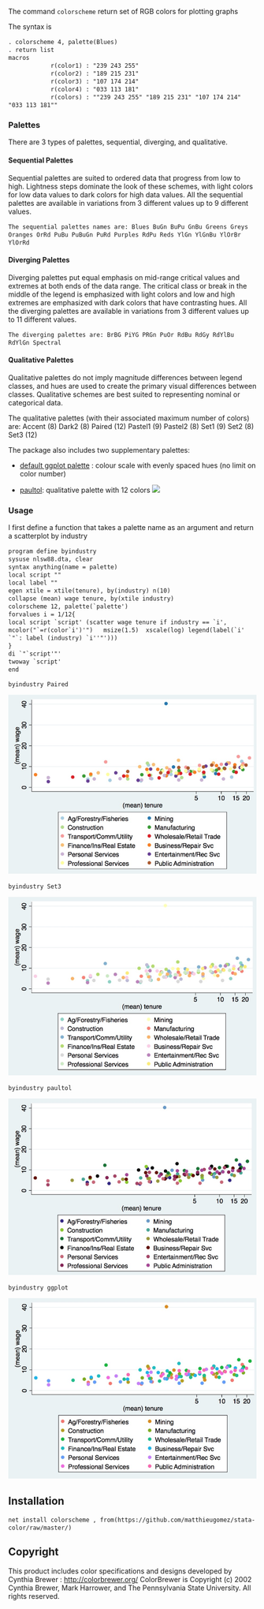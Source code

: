 
The command `colorscheme` return set of RGB colors for plotting graphs

The syntax is

```
. colorscheme 4, palette(Blues)
. return list
macros
			r(color1) : "239 243 255"
            r(color2) : "189 215 231"
            r(color3) : "107 174 214"
            r(color4) : "033 113 181"
            r(colors) : ""239 243 255" "189 215 231" "107 174 214" "033 113 181""
```

### Palettes

There are 3 types of palettes, sequential, diverging, and qualitative.



#### Sequential Palettes
Sequential palettes are suited to ordered data that progress from low to high. Lightness steps
dominate the look of these schemes, with light colors for low data values to dark colors for high
data values. All the sequential palettes are available in variations from 3 different values up to 9 different values.

	The sequential palettes names are: Blues BuGn BuPu GnBu Greens Greys Oranges OrRd PuBu PuBuGn PuRd Purples RdPu Reds YlGn YlGnBu YlOrBr YlOrRd

#### Diverging Palettes
Diverging palettes put equal emphasis on mid-range critical values and extremes at both ends
of the data range. The critical class or break in the middle of the legend is emphasized with light
colors and low and high extremes are emphasized with dark colors that have contrasting hues. All the diverging palettes are available in variations from 3 different values up to 11 different values.


	The diverging palettes are:	BrBG PiYG PRGn PuOr RdBu RdGy RdYlBu RdYlGn Spectral


#### Qualitative Palettes
Qualitative palettes do not imply magnitude differences between legend classes, and hues are
used to create the primary visual differences between classes. Qualitative schemes are best suited
to representing nominal or categorical data. 

The qualitative palettes (with their associated maximum number of colors) are: Accent (8) Dark2 (8) Paired (12) Pastel1 (9) Pastel2 (8) Set1 (9) Set2 (8) Set3 (12)


The package also includes two supplementary palettes:
- [default ggplot palette](http://docs.ggplot2.org/0.9.3.1/scale_hue.html) : colour scale with evenly spaced hues (no limit on color number)

- [paultol](http://www.sron.nl/~pault/colourschemes.pdf): qualitative palette with 12 colors
![](img/graphpaultol.jpg)


### Usage 

I first define a function that takes a palette name as an argument and return a scatterplot by industry
```
program define byindustry
sysuse nlsw88.dta, clear
syntax anything(name = palette)
local script ""
local label ""
egen xtile = xtile(tenure), by(industry) n(10)
collapse (mean) wage tenure, by(xtile industry)
colorscheme 12, palette(`palette')
forvalues i = 1/12{
local script `script' (scatter wage tenure if industry == `i', mcolor("`=r(color`i')'")   msize(1.5)  xscale(log) legend(label(`i' `"`: label (industry) `i''"')))
}
di `"`script'"'
twoway `script'
end
```



```
byindustry Paired
```
![](img/paired.jpg)

```
byindustry Set3
```
![](img/set3.jpg)


```
byindustry paultol
```

![](img/paultol.jpg)


```
byindustry ggplot
```
![](img/ggplot.jpg)






## Installation

```
net install colorscheme , from(https://github.com/matthieugomez/stata-color/raw/master/)
```


## Copyright
This product includes color specifications and designs developed by Cynthia Brewer : http://colorbrewer.org/
ColorBrewer is Copyright (c) 2002 Cynthia Brewer, Mark Harrower, and The Pennsylvania State
University. All rights reserved.

